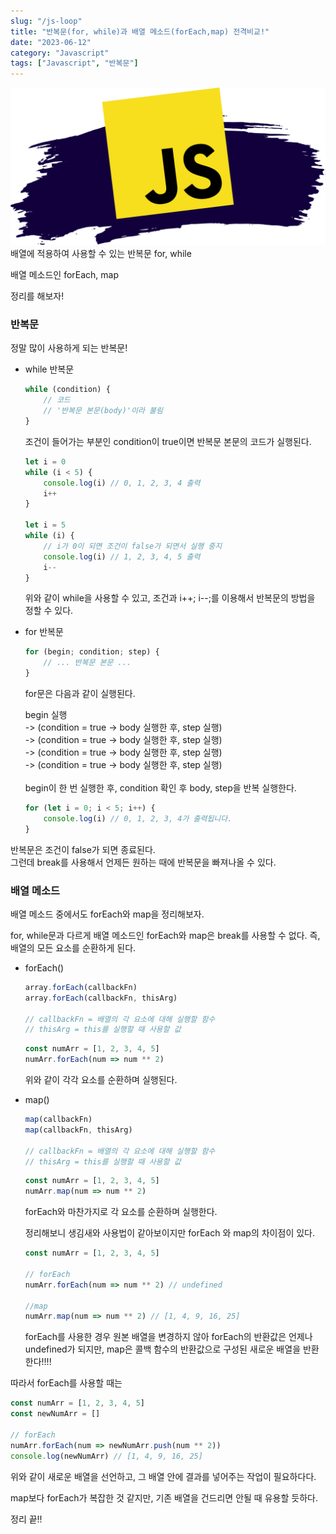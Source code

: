 ```yaml
---
slug: "/js-loop"
title: "반복문(for, while)과 배열 메소드(forEach,map) 전격비교!"
date: "2023-06-12"
category: "Javascript"
tags: ["Javascript", "반복문"]
---
```


<img src="../images/assets/js.png" alt=""/>
  
<br/>
배열에 적용하여 사용할 수 있는 반복문 for, while

배열 메소드인 forEach, map

정리를 해보자!
<br>

### 반복문

정말 많이 사용하게 되는 반복문!

-   while 반복문

    ```javascript
    while (condition) {
        // 코드
        // '반복문 본문(body)'이라 불림
    }
    ```

    조건이 들어가는 부분인 condition이 true이면 반복문 본문의 코드가 실행된다.

    ```javascript
    let i = 0
    while (i < 5) {
        console.log(i) // 0, 1, 2, 3, 4 출력
        i++
    }

    let i = 5
    while (i) {
        // i가 0이 되면 조건이 false가 되면서 실행 중지
        console.log(i) // 1, 2, 3, 4, 5 출력
        i--
    }
    ```

    위와 같이 while을 사용할 수 있고, 조건과 i++; i--;를 이용해서 반복문의 방법을 정할 수 있다.

-   for 반복문

    ```javascript
    for (begin; condition; step) {
        // ... 반복문 본문 ...
    }
    ```

    for문은 다음과 같이 실행된다.

    begin 실행  
    -> (condition = true → body 실행한 후, step 실행)  
    -> (condition = true → body 실행한 후, step 실행)  
    -> (condition = true → body 실행한 후, step 실행)  
    -> (condition = true → body 실행한 후, step 실행)  
    <br>
    begin이 한 번 실행한 후, condition 확인 후 body, step을 반복 실행한다.

    ```javascript
    for (let i = 0; i < 5; i++) {
        console.log(i) // 0, 1, 2, 3, 4가 출력됩니다.
    }
    ```

반복문은 조건이 false가 되면 종료된다.  
그런데 break를 사용해서 언제든 원하는 때에 반복문을 빠져나올 수 있다.

### 배열 메소드

배열 메소드 중에서도 forEach와 map을 정리해보자.

for, while문과 다르게 배열 메소드인 forEach와 map은 break를 사용할 수 없다. 즉, 배열의 모든 요소를 순환하게 된다.

-   forEach()

    ```javascript
    array.forEach(callbackFn)
    array.forEach(callbackFn, thisArg)

    // callbackFn = 배열의 각 요소에 대해 실행할 함수
    // thisArg = this를 실행할 때 사용할 값
    ```

    ```javascript
    const numArr = [1, 2, 3, 4, 5]
    numArr.forEach(num => num ** 2)
    ```

    위와 같이 각각 요소를 순환하며 실행된다.

-   map()

    ```javascript
    map(callbackFn)
    map(callbackFn, thisArg)

    // callbackFn = 배열의 각 요소에 대해 실행할 함수
    // thisArg = this를 실행할 때 사용할 값
    ```

    ```javascript
    const numArr = [1, 2, 3, 4, 5]
    numArr.map(num => num ** 2)
    ```

    forEach와 마찬가지로 각 요소를 순환하며 실행한다.

    정리해보니 생김새와 사용법이 같아보이지만 forEach 와 map의 차이점이 있다.

    ```javascript
    const numArr = [1, 2, 3, 4, 5]

    // forEach
    numArr.forEach(num => num ** 2) // undefined

    //map
    numArr.map(num => num ** 2) // [1, 4, 9, 16, 25]
    ```

    forEach를 사용한 경우 원본 배열을 변경하지 않아 forEach의 반환값은 언제나 undefined가 되지만, map은 콜백 함수의 반환값으로 구성된 새로운 배열을 반환한다!!!!

따라서 forEach를 사용할 때는

```javascript
const numArr = [1, 2, 3, 4, 5]
const newNumArr = []

// forEach
numArr.forEach(num => newNumArr.push(num ** 2))
console.log(newNumArr) // [1, 4, 9, 16, 25]
```

위와 같이 새로운 배열을 선언하고, 그 배열 안에 결과를 넣어주는 작업이 필요하다다.

map보다 forEach가 복잡한 것 같지만, 기존 배열을 건드리면 안될 때 유용할 듯하다.

정리 끝!!
